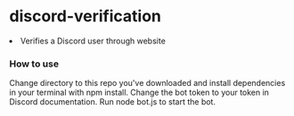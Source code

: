 # discord-verification
<li>Verifies a Discord user through website</li>
<h3>How to use</h3>
Change directory to this repo you've downloaded and install dependencies in your terminal with npm install.
Change the bot token to your token in Discord documentation.
Run node bot.js to start the bot.
